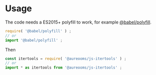 # Usage

The code needs a ES2015+ polyfill to work, for example
[@babel/polyfill](https://babeljs.io/docs/usage/polyfill).
```js
require( '@babel/polyfill' ) ;
// or
import '@babel/polyfill' ;
```

Then
```js
const itertools = require( '@aureooms/js-itertools' ) ;
// or
import * as itertools from '@aureooms/js-itertools' ;
```
